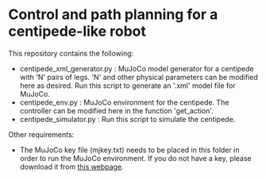 # Control and path planning for a centipede-like robot

This repository contains the following:
- centipede_xml_generator.py : MuJoCo model generator for a centipede with 'N' pairs of legs. 'N' and other physical parameters can be modified here as desired. Run this script to generate an '.xml' model file for MuJoCo.
- centipede_env.py : MuJoCo environment for the centipede. The controller can be modified here in the function 'get_action'.
- centipede_simulator.py : Run this script to simulate the centipede.

Other requirements:
- The MuJoCo key file (mjkey.txt) needs to be placed in this folder in order to run the MuJoCo environment. If you do not have a key, please download it from [this webpage](https://www.roboti.us/license.html).
